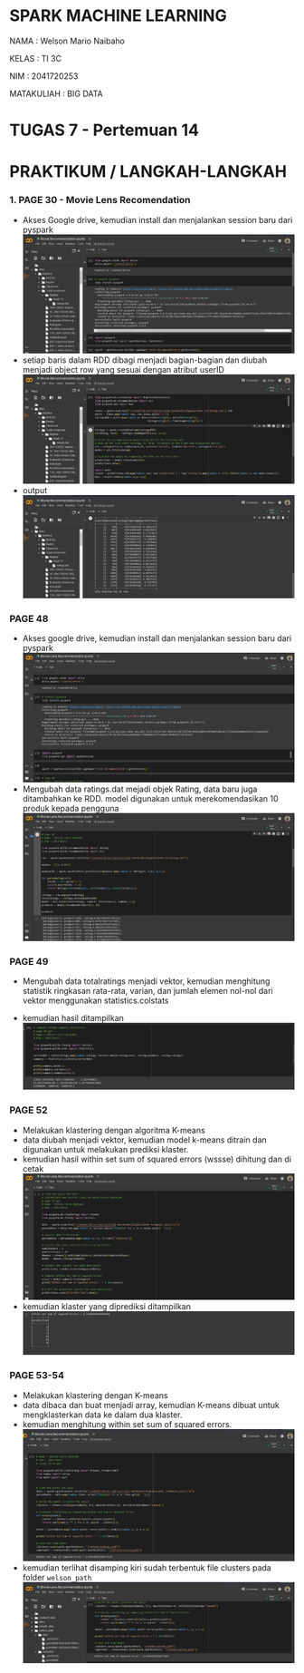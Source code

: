 # SPARK MACHINE LEARNING
NAMA : Welson Mario Naibaho

KELAS : TI 3C

NIM : 2041720253

MATAKULIAH : BIG DATA
# TUGAS 7 - Pertemuan 14
# PRAKTIKUM / LANGKAH-LANGKAH

### 1. PAGE 30 - Movie Lens Recomendation
- Akses Google drive, kemudian install dan menjalankan session baru dari pyspark
![](img/image1.png)
- setiap baris dalam RDD dibagi menjadi bagian-bagian dan diubah menjadi object row yang sesuai dengan atribut userID
![](img/image2.png)
- output
![](img/image3.png)

### PAGE 48
- Akses google drive, kemudian install dan menjalankan session baru dari pyspark
![](img/image4.png)
- Mengubah data ratings.dat mejadi objek Rating, data baru juga ditambahkan ke RDD. model digunakan untuk merekomendasikan 10 produk kepada pengguna
![](img/image5.png)

### PAGE 49 
- Mengubah data totalratings menjadi vektor, kemudian menghitung statistik ringkasan rata-rata, varian, dan jumlah elemen nol-nol dari vektor menggunakan statistics.colstats

- kemudian hasil ditampilkan
![](img/image6.png)

### PAGE 52
- Melakukan klastering dengan algoritma K-means 
- data diubah menjadi vektor, kemudian model k-means ditrain dan digunakan untuk melakukan prediksi klaster.
- kemudian hasil within set sum of squared errors (wssse) dihitung dan di cetak
![](img/image7.png)
- kemudian klaster yang diprediksi ditampilkan
![](img/image8.png)

### PAGE 53-54
- Melakukan klastering dengan K-means
- data dibaca dan buat menjadi array, kemudian K-means dibuat untuk mengklasterkan data ke dalam dua klaster.
- kemudian menghitung within set sum of squared errors.
![](img/image9.png)
- kemudian terlihat disamping kiri sudah terbentuk file clusters pada folder <code>welson_path</code>
![](img/image10.png)